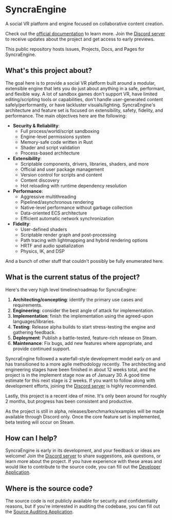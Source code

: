 # SyncraEngine

A social VR platform and engine focused on collaborative content creation.

Check out the [official documentation](https://docs.syncraengine.net/) to learn more. Join the [Discord server](https://discord.gg/yxMagwQx9A) to receive updates about the project and get access to early previews.

This public repository hosts Issues, Projects, Docs, and Pages for SyncraEngine.

## What's this project about?

The goal here is to provide a social VR platform built around a modular, extensible engine that lets you do just about anything in a safe, performant, and flexible way. A lot of sandbox games don't support VR, have limited editing/scripting tools or capabilities, don't handle user-generated content safely/performantly, or have lackluster visuals/lighting. SyncraEngine's architecture and feature set is focused on extensibility, safety, fidelity, and performance. The main objectives here are the following:

- **Security & Reliability**:
  - Full process/world/script sandboxing
  - Engine-level permissions system
  - Memory-safe code written in Rust
  - Shader and script validation
  - Process-based architecture
- **Extensibility**:
  - Scriptable components, drivers, libraries, shaders, and more
  - Official and user package management
  - Version control for scripts and content
  - Content discovery
  - Hot reloading with runtime dependency resolution
- **Performance**:
  - Aggressive multithreading
  - Pipelined/asynchronous rendering
  - Native-level performance without garbage collection
  - Data-oriented ECS architecture
  - Efficient automatic network synchronization
- **Fidelity**:
  - User-defined shaders
  - Scriptable render graph and post-processing
  - Path tracing with lightmapping and hybrid rendering options
  - HRTF and audio spatialization
  - Physics, IK, and DSP

And a bunch of other stuff that couldn't possibly be fully enumerated here.

## What is the current status of the project?

Here's the very high level timeline/roadmap for SyncraEngine:

1. **Architecting/concepting**: identify the primary use cases and requirements.
2. **Engineering**: consider the best angle of attack for implementation.
3. **Implementation**: finish the implementation using the agreed-upon languages/libraries.
4. **Testing**: Release alpha builds to start stress-testing the engine and gathering feedback.
5. **Deployment**: Publish a battle-tested, feature-rich release on Steam.
6. **Maintenance**: Fix bugs, add new features where appropriate, and provide continued support.

SyncraEngine followed a waterfall-style development model early on and has transitioned to a more agile methodology recently. The architecting and engineering stages have been finished in about 12 weeks total, and the project is in the implement stage now as of January 30. A good time estimate for this next stage is 2 weeks. If you want to follow along with development efforts, joining the [Discord server](https://discord.gg/yxMagwQx9A) is highly recommended.

Lastly, this project is a recent idea of mine. It's only been around for roughly 2 months, but progress has been consistent and productive.

As the project is still in alpha, releases/benchmarks/examples will be made available through Discord only. Once the core feature set is implemented, beta testing will occur on Steam.

## How can I help?

SyncraEngine is early in its development, and your feedback or ideas are welcome! Join the [Discord server](https://discord.gg/yxMagwQx9A) to share suggestions, ask questions, or learn more about the project. If you have experience with these areas and would like to contribute to the source code, you can fill out the [Developer Application](https://docs.google.com/forms/d/e/1FAIpQLSc0gTEckujjUgszlFeN69_viyBRWrHARQNbsEX4mYmDuIn13A/viewform?usp=header).

## Where is the source code?

The source code is not publicly available for security and confidentiality reasons, but if you're interested in auditing the codebase, you can fill out the [Source Auditing Application](https://docs.google.com/forms/d/e/1FAIpQLSfCcFhZwCO7ZZrI1Vkcy_BeIAvEhZcTiMjoQhZK5ewXZSpyww/viewform?usp=header).
